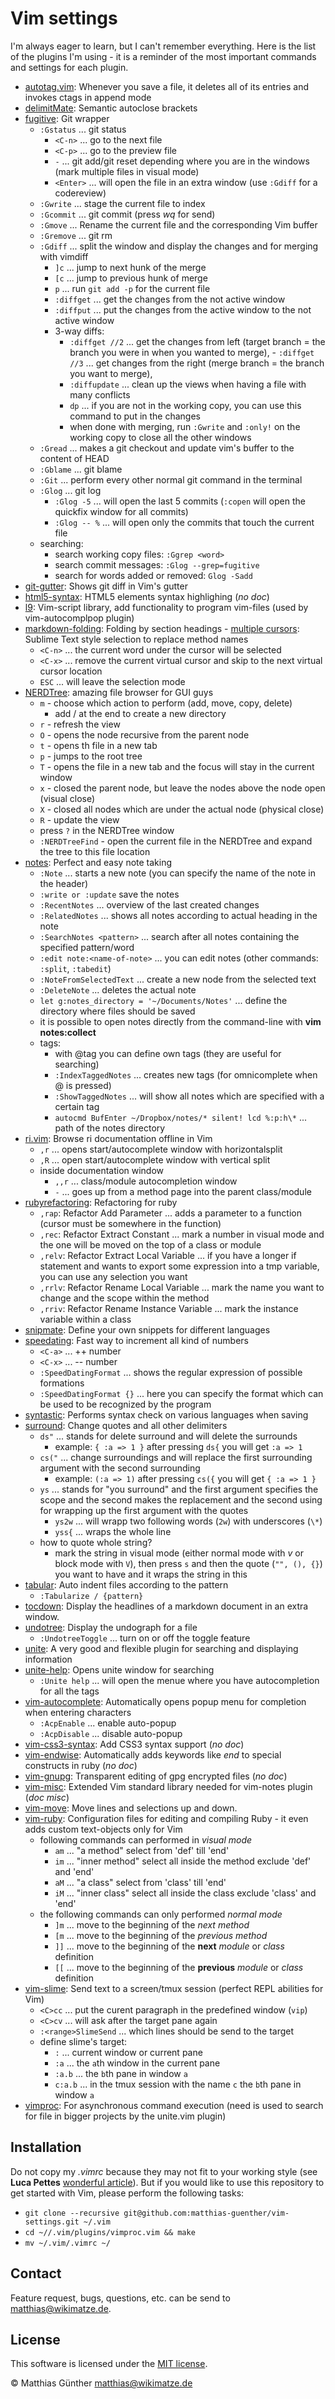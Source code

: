 # Vim settings

I'm always eager to learn, but I can't remember everything. Here is the list of the plugins I'm using - it is a reminder
of the most important commands and settings for each plugin.

- [autotag.vim](https://github.com/vim-scripts/AutoTag): Whenever you save a file, it deletes all of its entries and invokes ctags in append mode
- [delimitMate](https://github.com/Raimondi/delimitMate): Semantic autoclose brackets
- [fugitive](http://github.com/tpope/vim-fugitive): Git wrapper
  - `:Gstatus` ... git status
      - `<C-n>` ... go to the next file
      - `<C-p>` ... go to the preview file
      - `-` ... git add/git reset depending where you are in the windows (mark multiple files in visual mode)
      - `<Enter>` ... will open the file in an extra window (use `:Gdiff` for a codereview)
  - `:Gwrite` ... stage the current file to index
  - `:Gcommit` ... git commit (press *wq* for send)
  - `:Gmove` ... Rename the current file and the corresponding Vim buffer
  - `:Gremove` ... git rm
  - `:Gdiff` ... split the window and display the changes and for merging with vimdiff
      - `]c` ... jump to next hunk of the merge
      - `[c` ... jump to previous hunk of merge
      - `p` ... run `git add -p` for the current file
      - `:diffget` ... get the changes from the not active window
      - `:diffput` ... put the changes from the active window to the not active window
      - 3-way diffs:
          - `:diffget //2` ... get the changes from left (target branch = the branch you were in when you wanted to merge),          - `:diffget //3` ... get changes from the right (merge branch = the branch you want to merge),
          - `:diffupdate` ... clean up the views when having a file with many conflicts
          - `dp` ... if you are not in the working copy, you can use this command to put in the changes
          - when done with merging, run `:Gwrite` and `:only!` on the working copy to close all the other windows
  - `:Gread` ... makes a git checkout and update vim's buffer to the content of HEAD
  - `:Gblame` ... git blame
  - `:Git` ... perform every other normal git command in the terminal
  - `:Glog` ... git log
      - `:Glog -5` ... will open the last 5 commits (`:copen` will open the quickfix window for all commits)
      - `:Glog -- %` ... will open only the commits that touch the current file
  - searching:
      - search working copy files: `:Ggrep <word>`
      - search commit messages: `:Glog --grep=fugitive`
      - search for words added or removed: `Glog -Sadd`
- [git-gutter](https://github.com/akiomik/git-gutter-vim): Shows git diff in Vim's gutter
- [html5-syntax](https://github.com/othree/html5-syntax.vim): HTML5 elements syntax highlighing (*no doc*)
- [l9](https://github.com/vim-scripts/L9.git): Vim-script library, add functionality to program vim-files
(used by vim-autocomplpop plugin)
- [markdown-folding](https://github.com/nelstrom/vim-markdown-folding): Folding by section headings - [multiple cursors](https://github.com/terryma/vim-multiple-cursors): Sublime Text style selection to replace method
  names
  - `<C-n>` ... the current word under the cursor will be selected
  - `<C-x>` ... remove the current virtual cursor and skip to the next virtual cursor location
  - `ESC` ... will leave the selection mode
- [NERDTree](https://github.com/scrooloose/nerdtree): amazing file browser for GUI guys
  - `m` - choose which action to perform (add, move, copy, delete)
      - add / at the end to create a new directory
  - `r` - refresh the view
  - `O` - opens the node recursive from the parent node
  - `t` - opens th file in a new tab
  - `p` - jumps to the root tree
  - `T` - opens the file in a new tab and the focus will stay in the current window
  - `x` - closed the parent node, but leave the nodes above the node open (visual close)
  - `X` - closed all nodes which are under the actual node (physical close)
  - `R` - update the view
  - press `?` in the NERDTree window
  - `:NERDTreeFind` - open the current file in the NERDTree and expand the tree to this file
    location
- [notes](https://github.com/xolox/vim-notes): Perfect and easy note taking
  - `:Note` ... starts a new note (you can specify the name of the note in the header)
  - `:write or :update` save the notes
  - `:RecentNotes` ... overview of the last created changes
  - `:RelatedNotes` ... shows all notes according to actual heading in the note
  - `:SearchNotes <pattern>` ... search after all notes containing the specified pattern/word
  - `:edit note:<name-of-note>` ... you can edit notes (other commands: `:split`, `:tabedit`)
  - `:NoteFromSelectedText` ... create a new node from the selected text
  - `:DeleteNote` ... deletes the actual note
  - `let g:notes_directory = '~/Documents/Notes'` ... define the directory where files should be
    saved
  - it is possible to open notes directly from the command-line with **vim notes:collect**
  - tags:
    - with @tag you can define own tags (they are useful for searching)
    - `:IndexTaggedNotes` ... creates new tags (for omnicomplete when @ is pressed)
    - `:ShowTaggedNotes` ... will show all notes which are specified with a certain tag
    - `autocmd BufEnter ~/Dropbox/notes/* silent! lcd %:p:h\*` ... path of the notes directory
- [ri.vim](https://github.com/danchoi/ri.vim): Browse ri documentation offline in Vim
  - `,r` ... opens start/autocomplete window with horizontalsplit
  - `,R` ... open start/autocomplete window with vertical split
  - inside documentation window
    - `,,r` ... class/module autocompletion window
    - `-` ... goes up from a method page into the parent class/module
- [rubyrefactoring](https://github.com/ecomba/vim-ruby-refactoring): Refactoring for ruby
  - `,rap`: Refactor Add Parameter ... adds a parameter to a function (cursor must be somewhere in the function)
  - `,rec`: Refactor Extract Constant ... mark a number in visual mode and the one will be moved on the top of a class
    or module
  - `,relv`: Refactor Extract Local Variable ... if you have a longer if statement and wants to export some expression
    into a tmp
    variable, you can use any selection you want
  - `,rrlv`: Refactor Rename Local Variable ... mark the name you want to change and the scope within the method
  - `,rriv`: Refactor Rename Instance Variable ... mark the instance variable within a class
- [snipmate](https://github.com/msanders/snipmate.vim): Define your own snippets for different languages
- [speedating](https://github.com/tpope/vim-speeddating): Fast way to increment all kind of numbers
  - `<C-a>` ... ++ number
  - `<C-x>` ... -- number
  - `:SpeedDatingFormat` ... shows the regular expression of possible formations
  - `:SpeedDatingFormat {}` ... here you can specify the format which can be used to be recognized by the program
- [syntastic](https://github.com/scrooloose/syntastic): Performs syntax check on various languages when saving
- [surround](https://github.com/tpope/vim-surround): Change quotes and all other delimiters
  - `ds"` ... stands for delete surround and will delete the surrounds
    - example: `{ :a => 1 }` after pressing `ds{` you will get `:a => 1`
  - `cs("` ... change surroundings and will replace the first surrounding argument with the second surrounding
    - example: `(:a => 1)` after pressing `cs({` you will get `{ :a => 1 }`
  - `ys` ... stands for "you surround" and the first argument specifies the scope and the second
    makes the replacement and the second using for wrapping up the first argument with the quotes
    - `ys2w` ... will wrapp two following words (`2w`) with underscores (`\*`)
    - `yss{` ... wraps the whole line
  - how to quote whole string?
    - mark the string in visual mode (either normal mode with *v* or block mode with `V`), then
      press `s` and then the quote (`"", (), {}`) you want to have and it wraps the string in this
- [tabular](https://github.com/godlygeek/tabular): Auto indent files according to the pattern
  - `:Tabularize / {pattern}`
- [tocdown](https://github.com/matthias-guenther/tocdown): Display the headlines of a markdown document in an extra
  window.
- [undotree](https://github.com/mbbill/undotree): Display the undograph for a file
  - `:UndotreeToggle` ... turn on or off the toggle feature
- [unite](https://github.com/Shougo/unite.vim): A very good and flexible plugin for searching and displaying information
- [unite-help](https://github.com/tsukkee/unite-help): Opens unite window for searching
  - `:Unite help` ... will open the menue where you have autocompletion for all the tags
- [vim-autocomplete](https://github.com/matthias-guenther/vim-autocomplete): Automatically opens  popup menu for
  completion when entering characters
  - `:AcpEnable` ... enable auto-popup
  - `:AcpDisable` ... disable auto-popup
- [vim-css3-syntax](https://github.com/hail2u/vim-css3-syntax): Add CSS3 syntax support (*no doc*)
- [vim-endwise](https://github.com/tpope/vim-endwise): Automatically adds keywords like *end* to special constructs in
  ruby (*no doc*)
- [vim-gnupg](https://github.com/jamessan/vim-gnupg):  Transparent editing of gpg encrypted files (*no doc*)
- [vim-misc](https://github.com/xolox/vim-misc): Extended Vim standard library needed for vim-notes plugin (*doc misc*)
- [vim-move](https://github.com/matze/vim-move): Move lines and selections up and down.
- [vim-ruby](https://github.com/vim-ruby/vim-ruby): Configuration files for editing and compiling Ruby - it even adds
  custom text-objects only for Vim
  - following commands can performed in *visual mode*
    - `am` ... "a method" select from 'def' till 'end'
    - `im` ... "inner method" select all inside the method exclude 'def' and 'end'
    - `aM` ... "a class" select from 'class' till 'end'
    - `iM` ... "inner class" select all inside the class exclude 'class' and 'end'
  - the following commands can only performed *normal mode*
    - `]m` ... move to the beginning of the *next method*
    - `[m` ... move to the beginning of the *previous method*
    - `]]` ... move to the beginning of the **next** *module* or *class* definition
    - `[[` ... move to the beginning of the **previous** *module* or *class* definition
- [vim-slime](https://github.com/jpalardy/vim-slime): Send text to a screen/tmux session (perfect REPL abilities for
  Vim)
  - `<C>cc` ... put the curent paragraph in the predefined window (`vip`)
  - `<C>cv` ... will ask after the target pane again
  - `:<range>SlimeSend` ... which lines should be send to the target
  - define slime's target:
    - `:` ... current window or current pane
    - `:a` ... the `a`th window in the current pane
    - `:a.b` ... the `b`th pane in window `a`
    - `c:a.b` ... in the tmux session with the name `c` the `b`th pane in window `a`
- [vimproc](https://github.com/Shougo/vimproc.vim.git): For asynchronous command execution (need is used to search for
  file in bigger projects by the unite.vim plugin)


## Installation

Do not copy my *.vimrc* because they may not fit to your working style (see **Luca Pettes**
[wonderful article](http://lucapette.com/vim/rails/vim-for-rails-developers-lazy-modern-configuration)). But if you
would like to use this repository to get started with Vim, please perform the following tasks:


- `git clone --recursive git@github.com:matthias-guenther/vim-settings.git ~/.vim`
- `cd ~//.vim/plugins/vimproc.vim && make`
- `mv ~/.vim/.vimrc ~/`


## Contact

Feature request, bugs, questions, etc. can be send to <matthias@wikimatze.de>.


## License

This software is licensed under the [MIT license](http://en.wikipedia.org/wiki/MIT_License).

© Matthias Günther <matthias@wikimatze.de>

